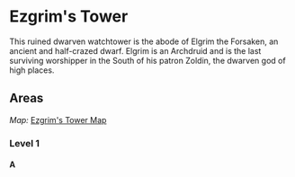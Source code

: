 # Ezgrim's Tower

This ruined dwarven watchtower is the abode of Elgrim the Forsaken, an ancient and half-crazed dwarf. Elgrim is an Archdruid and is the last surviving worshipper in the South of his patron Zoldin, the dwarven god of high places.

## Areas

_Map:_ [Ezgrim's Tower Map](EzgrimsTowerMap.pdf)

### Level 1

#### A
